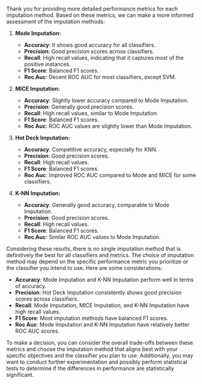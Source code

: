 Thank you for providing more detailed performance metrics for each imputation method. Based on these metrics, we can make a more informed assessment of the imputation methods:

1. **Mode Imputation:**
   - **Accuracy**: It shows good accuracy for all classifiers.
   - **Precision**: Good precision scores across classifiers.
   - **Recall**: High recall values, indicating that it captures most of the positive instances.
   - **F1 Score**: Balanced F1 scores.
   - **Roc Auc**: Decent ROC AUC for most classifiers, except SVM.

2. **MICE Imputation:**
   - **Accuracy**: Slightly lower accuracy compared to Mode Imputation.
   - **Precision**: Generally good precision scores.
   - **Recall**: High recall values, similar to Mode Imputation.
   - **F1 Score**: Balanced F1 scores.
   - **Roc Auc**: ROC AUC values are slightly lower than Mode Imputation.

3. **Hot Deck Imputation:**
   - **Accuracy**: Competitive accuracy, especially for KNN.
   - **Precision**: Good precision scores.
   - **Recall**: High recall values.
   - **F1 Score**: Balanced F1 scores.
   - **Roc Auc**: Improved ROC AUC compared to Mode and MICE for some classifiers.

4. **K-NN Imputation:**
   - **Accuracy**: Generally good accuracy, comparable to Mode Imputation.
   - **Precision**: Good precision scores.
   - **Recall**: High recall values.
   - **F1 Score**: Balanced F1 scores.
   - **Roc Auc**: Similar ROC AUC values to Mode Imputation.

Considering these results, there is no single imputation method that is definitively the best for all classifiers and metrics. The choice of imputation method may depend on the specific performance metric you prioritize or the classifier you intend to use. Here are some considerations:

- **Accuracy**: Mode Imputation and K-NN Imputation perform well in terms of accuracy.
- **Precision**: Hot Deck Imputation consistently shows good precision scores across classifiers.
- **Recall**: Mode Imputation, MICE Imputation, and K-NN Imputation have high recall values.
- **F1 Score**: Most imputation methods have balanced F1 scores.
- **Roc Auc**: Mode Imputation and K-NN Imputation have relatively better ROC AUC scores.

To make a decision, you can consider the overall trade-offs between these metrics and choose the imputation method that aligns best with your specific objectives and the classifier you plan to use. Additionally, you may want to conduct further experimentation and possibly perform statistical tests to determine if the differences in performance are statistically significant.
